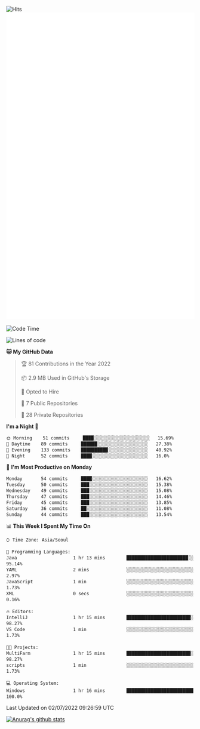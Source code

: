 ![Hits](https://hits.seeyoufarm.com/api/count/incr/badge.svg?url=https%3A%2F%2Fgithub.com%2Fkokose1234&count_bg=%2379C83D&title_bg=%23555555&icon=apple.svg&icon_color=%23E7E7E7&title=hits&edge_flat=false)
<br/>
![Metrics](https://github.com/kokose1234/kokose1234/blob/main/github-metrics.svg)

<!--START_SECTION:waka-->
![Code Time](http://img.shields.io/badge/Code%20Time-650%20hrs%2050%20mins-blue)

![Lines of code](https://img.shields.io/badge/From%20Hello%20World%20I%27ve%20Written-940%20Thousand%20lines%20of%20code-blue)

**🐱 My GitHub Data** 

> 🏆 81 Contributions in the Year 2022
 > 
> 📦 2.9 MB Used in GitHub's Storage 
 > 
> 💼 Opted to Hire
 > 
> 📜 7 Public Repositories 
 > 
> 🔑 28 Private Repositories  
 > 
**I'm a Night 🦉** 

```text
🌞 Morning    51 commits     ████░░░░░░░░░░░░░░░░░░░░░   15.69% 
🌆 Daytime    89 commits     ██████░░░░░░░░░░░░░░░░░░░   27.38% 
🌃 Evening    133 commits    ██████████░░░░░░░░░░░░░░░   40.92% 
🌙 Night      52 commits     ████░░░░░░░░░░░░░░░░░░░░░   16.0%

```
📅 **I'm Most Productive on Monday** 

```text
Monday       54 commits     ████░░░░░░░░░░░░░░░░░░░░░   16.62% 
Tuesday      50 commits     ███░░░░░░░░░░░░░░░░░░░░░░   15.38% 
Wednesday    49 commits     ███░░░░░░░░░░░░░░░░░░░░░░   15.08% 
Thursday     47 commits     ███░░░░░░░░░░░░░░░░░░░░░░   14.46% 
Friday       45 commits     ███░░░░░░░░░░░░░░░░░░░░░░   13.85% 
Saturday     36 commits     ██░░░░░░░░░░░░░░░░░░░░░░░   11.08% 
Sunday       44 commits     ███░░░░░░░░░░░░░░░░░░░░░░   13.54%

```


📊 **This Week I Spent My Time On** 

```text
⌚︎ Time Zone: Asia/Seoul

💬 Programming Languages: 
Java                     1 hr 13 mins        ███████████████████████░░   95.14% 
YAML                     2 mins              ░░░░░░░░░░░░░░░░░░░░░░░░░   2.97% 
JavaScript               1 min               ░░░░░░░░░░░░░░░░░░░░░░░░░   1.73% 
XML                      0 secs              ░░░░░░░░░░░░░░░░░░░░░░░░░   0.16%

🔥 Editors: 
IntelliJ                 1 hr 15 mins        ████████████████████████░   98.27% 
VS Code                  1 min               ░░░░░░░░░░░░░░░░░░░░░░░░░   1.73%

🐱‍💻 Projects: 
MultiFarm                1 hr 15 mins        ████████████████████████░   98.27% 
scripts                  1 min               ░░░░░░░░░░░░░░░░░░░░░░░░░   1.73%

💻 Operating System: 
Windows                  1 hr 16 mins        █████████████████████████   100.0%

```


 Last Updated on 02/07/2022 09:26:59 UTC
<!--END_SECTION:waka-->

[![Anurag's github stats](https://github-readme-stats.vercel.app/api?username=kokose1234&theme=dracula)](https://github.com/anuraghazra/github-readme-stats)



	
